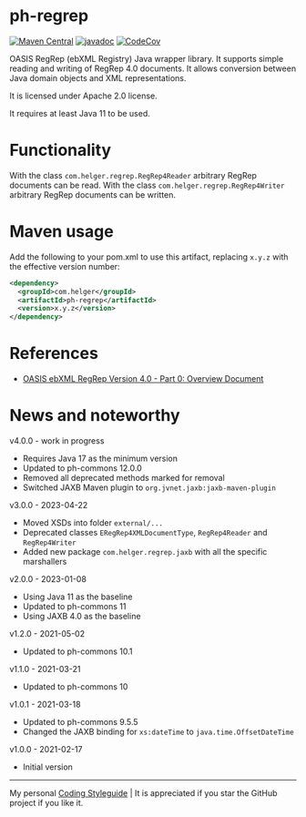 # ph-regrep

[![Maven Central](https://maven-badges.herokuapp.com/maven-central/com.helger/ph-regrep/badge.svg)](https://maven-badges.herokuapp.com/maven-central/com.helger/ph-regrep) 
[![javadoc](https://javadoc.io/badge2/com.helger/ph-regrep/javadoc.svg)](https://javadoc.io/doc/com.helger/ph-regrep)
[![CodeCov](https://codecov.io/gh/phax/ph-regrep/branch/master/graph/badge.svg)](https://codecov.io/gh/phax/ph-regrep)

OASIS RegRep (ebXML Registry) Java wrapper library.
It supports simple reading and writing of RegRep 4.0 documents.
It allows conversion between Java domain objects and XML representations.

It is licensed under Apache 2.0 license.

It requires at least Java 11 to be used.

# Functionality

With the class `com.helger.regrep.RegRep4Reader` arbitrary RegRep documents can be read.
With the class `com.helger.regrep.RegRep4Writer` arbitrary RegRep documents can be written.

# Maven usage

Add the following to your pom.xml to use this artifact, replacing `x.y.z` with the effective version number:

```xml
<dependency>
  <groupId>com.helger</groupId>
  <artifactId>ph-regrep</artifactId>
  <version>x.y.z</version>
</dependency>
```

# References

* [OASIS ebXML RegRep Version 4.0 - Part 0: Overview Document](http://docs.oasis-open.org/regrep/regrep-core/v4.0/regrep-core-overview-v4.0.html)

# News and noteworthy

v4.0.0 - work in progress
* Requires Java 17 as the minimum version
* Updated to ph-commons 12.0.0
* Removed all deprecated methods marked for removal
* Switched JAXB Maven plugin to `org.jvnet.jaxb:jaxb-maven-plugin` 

v3.0.0 - 2023-04-22
* Moved XSDs into folder `external/...`
* Deprecated classes `ERegRep4XMLDocumentType`, `RegRep4Reader` and `RegRep4Writer`
* Added new package `com.helger.regrep.jaxb` with all the specific marshallers

v2.0.0 - 2023-01-08
* Using Java 11 as the baseline
* Updated to ph-commons 11
* Using JAXB 4.0 as the baseline

v1.2.0 - 2021-05-02
* Updated to ph-commons 10.1

v1.1.0 - 2021-03-21
* Updated to ph-commons 10

v1.0.1 - 2021-03-18
* Updated to ph-commons 9.5.5
* Changed the JAXB binding for `xs:dateTime` to `java.time.OffsetDateTime`

v1.0.0 - 2021-02-17
* Initial version

---

My personal [Coding Styleguide](https://github.com/phax/meta/blob/master/CodingStyleguide.md) |
It is appreciated if you star the GitHub project if you like it.